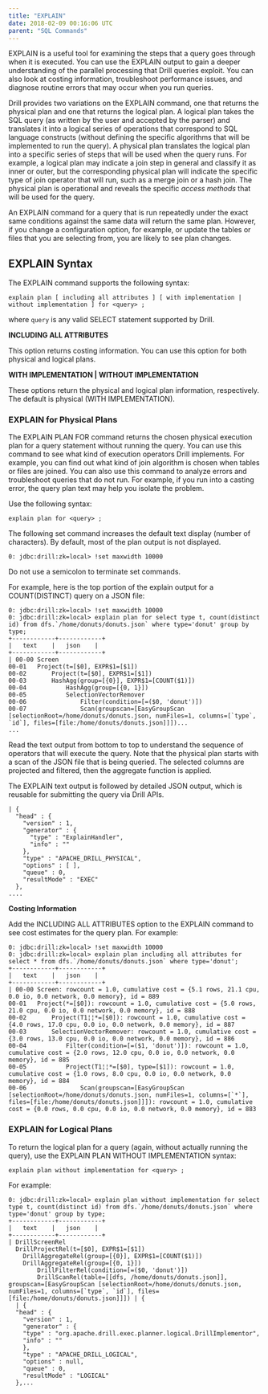 ```yaml
---
title: "EXPLAIN"
date: 2018-02-09 00:16:06 UTC
parent: "SQL Commands"
---
```

EXPLAIN is a useful tool for examining the steps that a query goes through
when it is executed. You can use the EXPLAIN output to gain a deeper
understanding of the parallel processing that Drill queries exploit. You can
also look at costing information, troubleshoot performance issues, and
diagnose routine errors that may occur when you run queries.

Drill provides two variations on the EXPLAIN command, one that returns the
physical plan and one that returns the logical plan. A logical plan takes the
SQL query (as written by the user and accepted by the parser) and translates
it into a logical series of operations that correspond to SQL language
constructs (without defining the specific algorithms that will be implemented
to run the query). A physical plan translates the logical plan into a specific
series of steps that will be used when the query runs. For example, a logical
plan may indicate a join step in general and classify it as inner or outer,
but the corresponding physical plan will indicate the specific type of join
operator that will run, such as a merge join or a hash join. The physical plan
is operational and reveals the specific _access methods_ that will be used for
the query.

An EXPLAIN command for a query that is run repeatedly under the exact same
conditions against the same data will return the same plan. However, if you
change a configuration option, for example, or update the tables or files that
you are selecting from, you are likely to see plan changes.

## EXPLAIN Syntax

The EXPLAIN command supports the following syntax:

    explain plan [ including all attributes ] [ with implementation | without implementation ] for <query> ;

where `query` is any valid SELECT statement supported by Drill.

**INCLUDING ALL ATTRIBUTES**

This option returns costing information. You can use this option for both
physical and logical plans.  

**WITH IMPLEMENTATION | WITHOUT IMPLEMENTATION**

These options return the physical and logical plan information, respectively.
The default is physical (WITH IMPLEMENTATION).

### EXPLAIN for Physical Plans

The EXPLAIN PLAN FOR <query> command returns the chosen physical execution
plan for a query statement without running the query. You can use this command
to see what kind of execution operators Drill implements. For example, you can
find out what kind of join algorithm is chosen when tables or files are
joined. You can also use this command to analyze errors and troubleshoot
queries that do not run. For example, if you run into a casting error, the
query plan text may help you isolate the problem.

Use the following syntax:

    explain plan for <query> ;

The following set command increases the default text display (number of
characters). By default, most of the plan output is not displayed.

    0: jdbc:drill:zk=local> !set maxwidth 10000

Do not use a semicolon to terminate set commands.

For example, here is the top portion of the explain output for a
COUNT(DISTINCT) query on a JSON file:

    0: jdbc:drill:zk=local> !set maxwidth 10000
	0: jdbc:drill:zk=local> explain plan for select type t, count(distinct id) from dfs.`/home/donuts/donuts.json` where type='donut' group by type;
	+------------+------------+
	|   text    |   json    |
	+------------+------------+
	| 00-00 Screen
	00-01   Project(t=[$0], EXPR$1=[$1])
	00-02       Project(t=[$0], EXPR$1=[$1])
	00-03       HashAgg(group=[{0}], EXPR$1=[COUNT($1)])
	00-04           HashAgg(group=[{0, 1}])
	00-05           SelectionVectorRemover
	00-06               Filter(condition=[=($0, 'donut')])
	00-07               Scan(groupscan=[EasyGroupScan [selectionRoot=/home/donuts/donuts.json, numFiles=1, columns=[`type`, `id`], files=[file:/home/donuts/donuts.json]]])...
	...

Read the text output from bottom to top to understand the sequence of
operators that will execute the query. Note that the physical plan starts with
a scan of the JSON file that is being queried. The selected columns are
projected and filtered, then the aggregate function is applied.

The EXPLAIN text output is followed by detailed JSON output, which is reusable
for submitting the query via Drill APIs.

	| {
	  "head" : {
	    "version" : 1,
	    "generator" : {
	      "type" : "ExplainHandler",
	      "info" : ""
	    },
	    "type" : "APACHE_DRILL_PHYSICAL",
	    "options" : [ ],
	    "queue" : 0,
	    "resultMode" : "EXEC"
	  },
	....

**Costing Information**

Add the INCLUDING ALL ATTRIBUTES option to the EXPLAIN command to see cost
estimates for the query plan. For example:

	0: jdbc:drill:zk=local> !set maxwidth 10000
	0: jdbc:drill:zk=local> explain plan including all attributes for select * from dfs.`/home/donuts/donuts.json` where type='donut';
	+------------+------------+
	|   text    |   json    |
	+------------+------------+
	| 00-00 Screen: rowcount = 1.0, cumulative cost = {5.1 rows, 21.1 cpu, 0.0 io, 0.0 network, 0.0 memory}, id = 889
	00-01   Project(*=[$0]): rowcount = 1.0, cumulative cost = {5.0 rows, 21.0 cpu, 0.0 io, 0.0 network, 0.0 memory}, id = 888
	00-02       Project(T1¦¦*=[$0]): rowcount = 1.0, cumulative cost = {4.0 rows, 17.0 cpu, 0.0 io, 0.0 network, 0.0 memory}, id = 887
	00-03       SelectionVectorRemover: rowcount = 1.0, cumulative cost = {3.0 rows, 13.0 cpu, 0.0 io, 0.0 network, 0.0 memory}, id = 886
	00-04           Filter(condition=[=($1, 'donut')]): rowcount = 1.0, cumulative cost = {2.0 rows, 12.0 cpu, 0.0 io, 0.0 network, 0.0 memory}, id = 885
	00-05           Project(T1¦¦*=[$0], type=[$1]): rowcount = 1.0, cumulative cost = {1.0 rows, 8.0 cpu, 0.0 io, 0.0 network, 0.0 memory}, id = 884
	00-06               Scan(groupscan=[EasyGroupScan [selectionRoot=/home/donuts/donuts.json, numFiles=1, columns=[`*`], files=[file:/home/donuts/donuts.json]]]): rowcount = 1.0, cumulative cost = {0.0 rows, 0.0 cpu, 0.0 io, 0.0 network, 0.0 memory}, id = 883

### EXPLAIN for Logical Plans

To return the logical plan for a query (again, without actually running the
query), use the EXPLAIN PLAN WITHOUT IMPLEMENTATION syntax:

    explain plan without implementation for <query> ;

For example:

	0: jdbc:drill:zk=local> explain plan without implementation for select type t, count(distinct id) from dfs.`/home/donuts/donuts.json` where type='donut' group by type;
	+------------+------------+
	|   text    |   json    |
	+------------+------------+
	| DrillScreenRel
	  DrillProjectRel(t=[$0], EXPR$1=[$1])
	    DrillAggregateRel(group=[{0}], EXPR$1=[COUNT($1)])
	    DrillAggregateRel(group=[{0, 1}])
	        DrillFilterRel(condition=[=($0, 'donut')])
	        DrillScanRel(table=[[dfs, /home/donuts/donuts.json]], groupscan=[EasyGroupScan [selectionRoot=/home/donuts/donuts.json, numFiles=1, columns=[`type`, `id`], files=[file:/home/donuts/donuts.json]]]) | {
	  | {
	  "head" : {
	    "version" : 1,
	    "generator" : {
	    "type" : "org.apache.drill.exec.planner.logical.DrillImplementor",
	    "info" : ""
	    },
	    "type" : "APACHE_DRILL_LOGICAL",
	    "options" : null,
	    "queue" : 0,
	    "resultMode" : "LOGICAL"
	  },...
